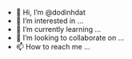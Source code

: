 - 👋 Hi, I’m @dodinhdat
- 👀 I’m interested in ...
- 🌱 I’m currently learning ...
- 💞️ I’m looking to collaborate on ...
- 📫 How to reach me ...

<!---
dodinhdat/dodinhdat is a ✨ special ✨ repository because its `README.md` (this file) appears on your GitHub profile.
You can click the Preview link to take a look at your changes.
--->
